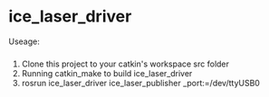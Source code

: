 # ice_laser_driver

Useage:
###
1. Clone this project to your catkin's workspace src folder
2. Running catkin_make to build ice_laser_driver
3. rosrun ice_laser_driver ice_laser_publisher _port:=/dev/ttyUSB0
###
